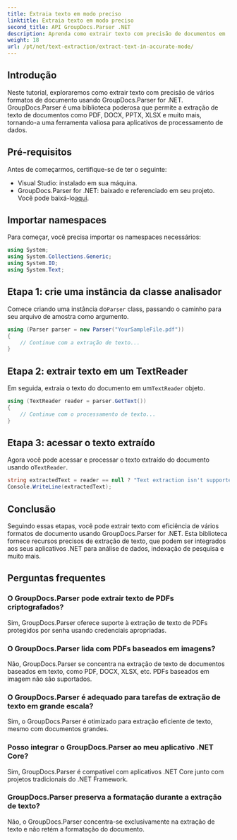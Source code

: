 ```yaml
---
title: Extraia texto em modo preciso
linktitle: Extraia texto em modo preciso
second_title: API GroupDocs.Parser .NET
description: Aprenda como extrair texto com precisão de documentos em .NET usando GroupDocs.Parser para processamento de dados contínuo.
weight: 18
url: /pt/net/text-extraction/extract-text-in-accurate-mode/
---
```

## Introdução
Neste tutorial, exploraremos como extrair texto com precisão de vários formatos de documento usando GroupDocs.Parser for .NET. GroupDocs.Parser é uma biblioteca poderosa que permite a extração de texto de documentos como PDF, DOCX, PPTX, XLSX e muito mais, tornando-a uma ferramenta valiosa para aplicativos de processamento de dados.
## Pré-requisitos
Antes de começarmos, certifique-se de ter o seguinte:
- Visual Studio: instalado em sua máquina.
-  GroupDocs.Parser for .NET: baixado e referenciado em seu projeto. Você pode baixá-lo[aqui](https://releases.groupdocs.com/parser/net/).

## Importar namespaces
Para começar, você precisa importar os namespaces necessários:
```csharp
using System;
using System.Collections.Generic;
using System.IO;
using System.Text;
```
## Etapa 1: crie uma instância da classe analisador
 Comece criando uma instância do`Parser` class, passando o caminho para seu arquivo de amostra como argumento.
```csharp
using (Parser parser = new Parser("YourSampleFile.pdf"))
{
    // Continue com a extração de texto...
}
```
## Etapa 2: extrair texto em um TextReader
 Em seguida, extraia o texto do documento em um`TextReader` objeto.
```csharp
using (TextReader reader = parser.GetText())
{
    // Continue com o processamento de texto...
}
```
## Etapa 3: acessar o texto extraído
 Agora você pode acessar e processar o texto extraído do documento usando o`TextReader`.
```csharp
string extractedText = reader == null ? "Text extraction isn't supported" : reader.ReadToEnd();
Console.WriteLine(extractedText);
```

## Conclusão
Seguindo essas etapas, você pode extrair texto com eficiência de vários formatos de documento usando GroupDocs.Parser for .NET. Esta biblioteca fornece recursos precisos de extração de texto, que podem ser integrados aos seus aplicativos .NET para análise de dados, indexação de pesquisa e muito mais.

## Perguntas frequentes
### O GroupDocs.Parser pode extrair texto de PDFs criptografados?
Sim, GroupDocs.Parser oferece suporte à extração de texto de PDFs protegidos por senha usando credenciais apropriadas.
### O GroupDocs.Parser lida com PDFs baseados em imagens?
Não, GroupDocs.Parser se concentra na extração de texto de documentos baseados em texto, como PDF, DOCX, XLSX, etc. PDFs baseados em imagem não são suportados.
### O GroupDocs.Parser é adequado para tarefas de extração de texto em grande escala?
Sim, o GroupDocs.Parser é otimizado para extração eficiente de texto, mesmo com documentos grandes.
### Posso integrar o GroupDocs.Parser ao meu aplicativo .NET Core?
Sim, GroupDocs.Parser é compatível com aplicativos .NET Core junto com projetos tradicionais do .NET Framework.
### GroupDocs.Parser preserva a formatação durante a extração de texto?
Não, o GroupDocs.Parser concentra-se exclusivamente na extração de texto e não retém a formatação do documento.
